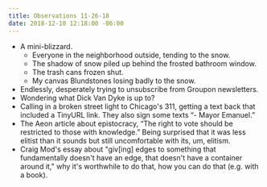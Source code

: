 ```yaml
---
title: Observations 11-26-18
date: 2018-12-10 12:18:00 -06:00
---
```


- A mini-blizzard.
	- Everyone in the neighborhood outside, tending to the snow.
	- The shadow of snow piled up behind the frosted bathroom window.
	- The trash cans frozen shut.
	- My canvas Blundstones losing badly to the snow.
- Endlessly, desperately trying to unsubscribe from Groupon newsletters.
- Wondering what Dick Van Dyke is up to?
- Calling in a broken street light to Chicago's 311, getting a text back that included a TinyURL link. They also sign some texts “- Mayor Emanuel.”
- The Aeon article about epistocracy, “The right to vote should be restricted to those with knowledge.” Being surprised that it was less elitist than it sounds but still uncomfortable with its, um, elitism.
- Craig Mod's essay about "giv[ing] edges to something that fundamentally doesn't have an edge, that doesn't have a container around it," why it's worthwhile to do that, how you can do that (e.g. with a book).